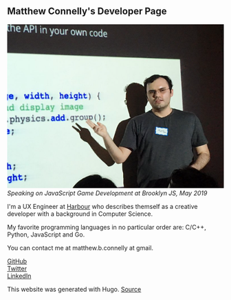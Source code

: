 ## Matthew Connelly's Developer Page

![](/images/me.png)  
_Speaking on JavaScript Game Development at Brooklyn JS, May 2019_

I'm a UX Engineer at [Harbour](https://harbourshare.com/) who describes themself as a creative developer with a background in Computer Science.   

My favorite programming languages in no particular order are: C/C++, Python, JavaScript and Go.

You can contact me at matthew.b.connelly at gmail.

[GitHub](https://github.com/mattConn)  
[Twitter](https://twitter.com/mattconndev)  
[LinkedIn](https://www.linkedin.com/in/mattconndev/)  

This website was generated with Hugo. [Source](https://github.com/mattConn/mattconn.github.io)
